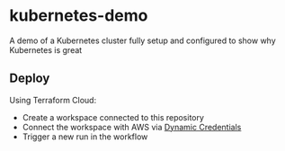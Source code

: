 # kubernetes-demo
A demo of a Kubernetes cluster fully setup and configured to show why Kubernetes is great 

## Deploy

Using Terraform Cloud:
- Create a workspace connected to this repository
- Connect the workspace with AWS via [Dynamic Credentials](https://developer.hashicorp.com/terraform/cloud-docs/workspaces/dynamic-provider-credentials/aws-configuration)
- Trigger a new run in the workflow
